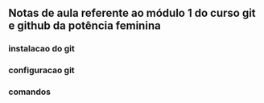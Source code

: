 ## Notas de aula referente ao módulo 1 do curso git e github da potência feminina


### instalacao do git

### configuracao git

### comandos